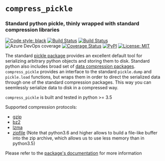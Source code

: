 # `compress_pickle`
### Standard python pickle, thinly wrapped with standard compression libraries

[![Code style: black](https://img.shields.io/badge/code%20style-black-000000.svg)](https://github.com/ambv/black)
[![Build Status](https://dev.azure.com/lucianopazneuro/lucianopazneuro/_apis/build/status/lucianopaz.compress_pickle?branchName=master)](https://dev.azure.com/lucianopazneuro/lucianopazneuro/_build/latest?definitionId=1&branchName=master)
[![Build Status](https://travis-ci.org/lucianopaz/compress_pickle.svg?branch=master)](https://travis-ci.org/lucianopaz/compress_pickle)
![Azure DevOps coverage](https://img.shields.io/azure-devops/coverage/lucianopazneuro/compress_pickle/1)
[![Coverage Status](https://coveralls.io/repos/github/lucianopaz/compress_pickle/badge.svg?branch=master)](https://coveralls.io/github/lucianopaz/compress_pickle?branch=master)
[![PyPI](https://img.shields.io/pypi/v/compress_pickle.svg)](https://pypi.org/project/compress-pickle/)
[![License: MIT](https://img.shields.io/badge/License-MIT-purple.svg)](https://opensource.org/licenses/MIT)

The standard [pickle package](https://docs.python.org/3/library/pickle.html) provides an excellent default tool for serializing arbitrary python objects and storing them to disk. Standard python also includes broad set of [data compression packages](https://docs.python.org/3/library/archiving.html). `compress_pickle` provides an interface to the standard `pickle.dump` and `pickle.load` functions, but wraps them in order to direct the serialized data through one of the standard compression packages. This way you can seemlessly serialize data to disk in a compressed way.

`compress_pickle` is built and tested in python >= 3.5

Supported compression protocols:
- [gzip](https://docs.python.org/3/library/gzip.html)
- [bz2](https://docs.python.org/3/library/bz2.html)
- [lzma](https://docs.python.org/3/library/lzma.html)
- [zipfile](https://docs.python.org/3/library/zipfile.html) (Note that python3.6 and higher allows to build a file-like buffer into the zip archive, which allows us to use less memory than in python3.5)

Please refer to the [package's documentation](https://lucianopaz.github.io/compress_pickle/html) for more information
